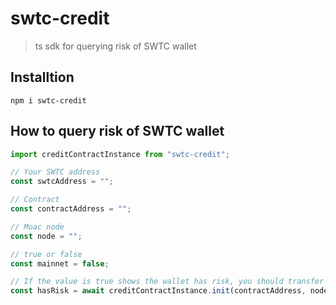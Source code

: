 # swtc-credit

> ts sdk for querying risk of SWTC wallet

## Installtion

```shell
npm i swtc-credit
```

## How to query risk of SWTC wallet

```javascript
import creditContractInstance from "swtc-credit";

// Your SWTC address
const swtcAddress = "";

// Contract
const contractAddress = "";

// Moac node
const node = "";

// true or false
const mainnet = false;

// If the value is true shows the wallet has risk, you should transfer all tokens to new wallet from the risk wallet.
const hasRisk = await creditContractInstance.init(contractAddress, node, mainnet).queryCredit(swtcAddress);
```
